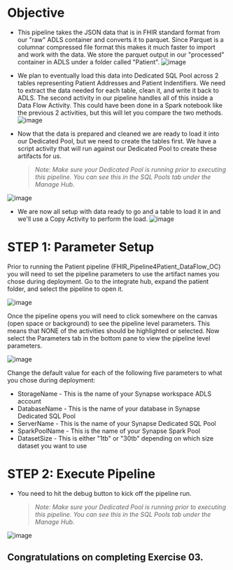 # Objective
* This pipeline takes the JSON data that is in FHIR standard format from our "raw" ADLS container and converts it to parquet.  Since Parquet is a columnar compressed file format this makes it much faster to import and work with the data.  We store the parquet output in our "processed" container in ADLS under a folder called "Patient".
![image](https://user-images.githubusercontent.com/59613090/193136231-4a965468-3d2e-4f24-80a3-c76d0bd8a387.png)


* We plan to eventually load this data into Dedicated SQL Pool across 2 tables representing Patient Addresses and Patient Indentifiers.  We need to extract the data needed for each table, clean it, and write it back to ADLS.  The second activity in our pipeline handles all of this inside a Data Flow Activity.  This could have been done in a Spark notebook like the previous 2 activities, but this will let you compare the two methods.
![image](https://user-images.githubusercontent.com/59613090/193136520-d0bcbab6-fc6f-4896-8ab4-19798833c384.png)


* Now that the data is prepared and cleaned we are ready to load it into our Dedicated Pool, but we need to create the tables first.  We have a script activity that will run against our Dedicated Pool to create these artifacts for us.
    
    >*Note: Make sure your Dedicated Pool is running prior to executing this pipeline.  You can see this in the SQL Pools tab under the Manage Hub.*

![image](https://user-images.githubusercontent.com/59613090/193136622-d84e952a-60f2-47f9-8895-717bf9e81c6b.png)


* We are now all setup with data ready to go and a table to load it in and we'll use a Copy Activity to perform the load.
![image](https://user-images.githubusercontent.com/59613090/193132405-61afde90-c500-4097-8060-58bc00f0411e.png)


# STEP 1: Parameter Setup
Prior to running the Patient pipeline (FHIR_Pipeline4Patient_DataFlow_OC) you will need to set the pipeline parameters to use the artifact names you chose during deployment.  Go to the integrate hub, expand the patient folder, and select the pipeline to open it.

![image](https://user-images.githubusercontent.com/59613090/193138455-cbb13596-0a2c-4353-808d-92958a7772f6.png)


Once the pipeline opens you will need to click somewhere on the canvas (open space or background) to see the pipeline level parameters.  This means that NONE of the activities should be highlighted or selected.  Now select the Parameters tab in the bottom pane to view the pipeline level parameters.

![image](https://user-images.githubusercontent.com/59613090/193138849-b8ce7543-abde-47f8-a02b-1264f5ee77fc.png)


Change the default value for each of the following five parameters to what you chose during deployment:
* StorageName - This is the name of your Synapse workspace ADLS account
* DatabaseName - This is the name of your database in Synapse Dedicated SQL Pool
* ServerName - This is the name of your Synapse Dedicated SQL Pool
* SparkPoolName - This is the name of your Synapse Spark Pool
* DatasetSize - This is either "1tb" or "30tb" depending on which size dataset you want to use

# STEP 2: Execute Pipeline
* You need to hit the debug button to kick off the pipeline run.
    >*Note: Make sure your Dedicated Pool is running prior to executing this pipeline.  You can see this in the SQL Pools tab under the Manage Hub.*

![image](https://user-images.githubusercontent.com/59613090/193139278-e47a98bc-44c3-432b-8b1a-78d516d31cdc.png)


## Congratulations on completing Exercise 03.
